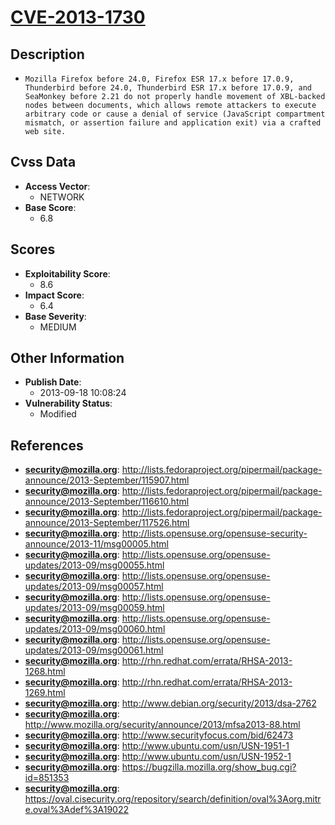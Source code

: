 
# [CVE-2013-1730](http://lists.fedoraproject.org/pipermail/package-announce/2013-September/115907.html)

## Description

- `Mozilla Firefox before 24.0, Firefox ESR 17.x before 17.0.9, Thunderbird before 24.0, Thunderbird ESR 17.x before 17.0.9, and SeaMonkey before 2.21 do not properly handle movement of XBL-backed nodes between documents, which allows remote attackers to execute arbitrary code or cause a denial of service (JavaScript compartment mismatch, or assertion failure and application exit) via a crafted web site.`

## Cvss Data

- **Access Vector**:
  - NETWORK
- **Base Score**:
  - 6.8

## Scores

- **Exploitability Score**:
  - 8.6
- **Impact Score**:
  - 6.4
- **Base Severity**:
  - MEDIUM

## Other Information

- **Publish Date**:
  - 2013-09-18 10:08:24
- **Vulnerability Status**:
  - Modified

## References

- **security@mozilla.org**: http://lists.fedoraproject.org/pipermail/package-announce/2013-September/115907.html
- **security@mozilla.org**: http://lists.fedoraproject.org/pipermail/package-announce/2013-September/116610.html
- **security@mozilla.org**: http://lists.fedoraproject.org/pipermail/package-announce/2013-September/117526.html
- **security@mozilla.org**: http://lists.opensuse.org/opensuse-security-announce/2013-11/msg00005.html
- **security@mozilla.org**: http://lists.opensuse.org/opensuse-updates/2013-09/msg00055.html
- **security@mozilla.org**: http://lists.opensuse.org/opensuse-updates/2013-09/msg00057.html
- **security@mozilla.org**: http://lists.opensuse.org/opensuse-updates/2013-09/msg00059.html
- **security@mozilla.org**: http://lists.opensuse.org/opensuse-updates/2013-09/msg00060.html
- **security@mozilla.org**: http://lists.opensuse.org/opensuse-updates/2013-09/msg00061.html
- **security@mozilla.org**: http://rhn.redhat.com/errata/RHSA-2013-1268.html
- **security@mozilla.org**: http://rhn.redhat.com/errata/RHSA-2013-1269.html
- **security@mozilla.org**: http://www.debian.org/security/2013/dsa-2762
- **security@mozilla.org**: http://www.mozilla.org/security/announce/2013/mfsa2013-88.html
- **security@mozilla.org**: http://www.securityfocus.com/bid/62473
- **security@mozilla.org**: http://www.ubuntu.com/usn/USN-1951-1
- **security@mozilla.org**: http://www.ubuntu.com/usn/USN-1952-1
- **security@mozilla.org**: https://bugzilla.mozilla.org/show_bug.cgi?id=851353
- **security@mozilla.org**: https://oval.cisecurity.org/repository/search/definition/oval%3Aorg.mitre.oval%3Adef%3A19022
